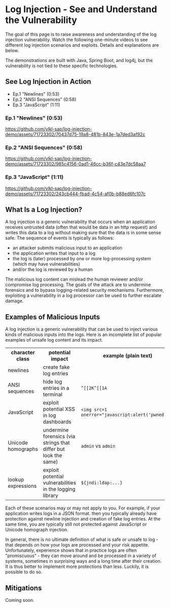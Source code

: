 # Log Injection - See and Understand the Vulnerability

The goal of this page is to raise awareness and understanding of the log injection vulnerability. Watch the following one-minute videos to see different log injection scenarios and exploits. Details and explanations are below.

The demonstrations are built with Java, Spring Boot, and log4j, but the vulnerability is not tied to these specific technologies.

## See Log Injection in Action

* Ep.1 "Newlines" (0:53)
* Ep.2 "ANSI Sequences" (0:58)
* Ep.3 "JavaScript" (1:11)

### Ep.1 "Newlines" (0:53)

https://github.com/vlkl-sap/log-injection-demo/assets/71723302/70437d75-19a8-481b-843e-1a7ded3af92c

### Ep.2 "ANSI Sequences" (0:58)

https://github.com/vlkl-sap/log-injection-demo/assets/71723302/985c4156-0ad1-46cc-b36f-c43e7dc58aa7

### Ep.3 "JavaScript" (1:11)

https://github.com/vlkl-sap/log-injection-demo/assets/71723302/243cb444-fbad-4c54-af0b-b88ed6fc107c


## What Is a Log Injection?

A log injection is a generic vulnerability that occurs when an application receives untrusted data (often that would be data in an http request) and writes this data to a log without making sure that the data is in some sense safe. The sequence of events is typically as follows:

* an attacker submits malicious input to an application
* the application writes that input to a log
* the log is (later) processed by one or more log-processing system (which may have vulnerabilities)
* and/or the log is reviewed by a human

The malicious log content can mislead the human reviewer and/or compromise log processing. The goals of the attack are to undermine forensics and to bypass logging-related security mechanisms. Furthermore, exploiting a vulnerability in a log processor can be used to further escalate damage.


## Examples of Malicious Inputs

A log injection is a generic vulnerability that can be used to inject various kinds of malicious inputs into the logs.  Here is an incomplete list of popular examples of unsafe log content and its impact.

<table><tbody>
<tr><th>character class </th><th> potential impact </th><th> example (plain text)</th></tr>
<tr><td>newlines   </td><td>     create fake log entries</td></tr>
<tr><td>ANSI sequences </td><td>  hide log entries in a terminal </td><td> <code>^[[2K^[[1A</code></td></tr>
<tr><td>JavaScript  </td><td>    exploit potential XSS in log dashboards </td><td> <code>&lt;img src=1 onerror="javascript:alert('pwned')"&gt;</code></td></tr>
<tr><td>Unicode homographs     </td><td>   undermine forensics (via strings that differ but look the same) </td><td> <code>admin</code> vs <code>аdmin</code></td></tr>
<tr><td>lookup expressions </td><td>     exploit potential vulnerabilities in the logging library </td><td> <code>${jndi:ldap:...}</code></td></tr>
</tbody></table>

Each of these scenarios may or may not apply to you. For example, if your application writes logs in a JSON format. then you typically already have protection against newline injection and creation of fake log entries. At the same time, you are typically still not protected against JavaScript or Unicode homograph injection.

In general, there is no ultimate definition of what is safe or unsafe to log - that depends on how your logs are processed and your risk appetite. Unfortunately, experience shows that in practice logs are often "promiscuous" - they can move around and be processed in a variety of systems, sometimes in surprising ways and a long time after their creation. It is thus better to implement more protections than less. Luckily, it is possible to do so.

## Mitigations

Coming soon.

